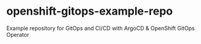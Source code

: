 # openshift-gitops-example-repo
Example repository for GitOps and CI/CD with ArgoCD &amp; OpenShift GitOps Operator

